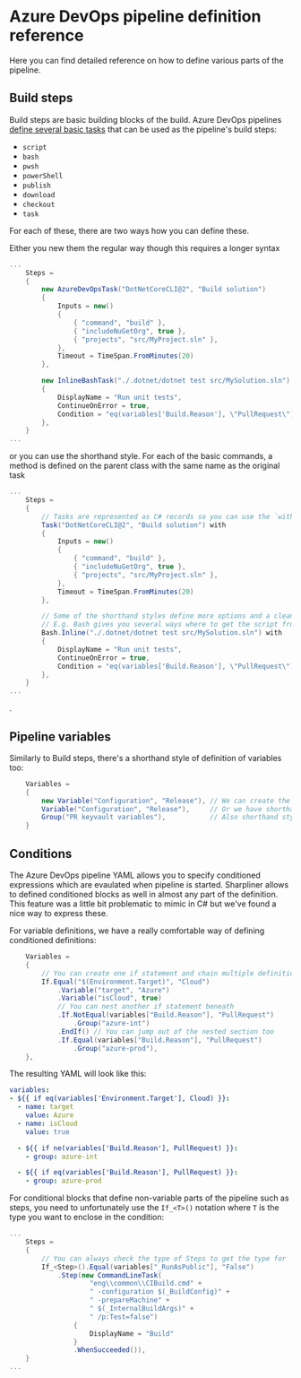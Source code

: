 # Azure DevOps pipeline definition reference

Here you can find detailed reference on how to define various parts of the pipeline.

## Build steps

Build steps are basic building blocks of the build.
Azure DevOps pipelines [define several basic tasks](https://docs.microsoft.com/en-us/azure/devops/pipelines/yaml-schema?view=azure-devops&tabs=schema%2Cparameter-schema#steps) that can be used as the pipeline's build steps:
- `script`
- `bash`
- `pwsh`
- `powerShell`
- `publish`
- `download`
- `checkout`
- `task`

For each of these, there are two ways how you can define these.

Either you new them the regular way though this requires a longer syntax
```csharp
...
    Steps =
    {
        new AzureDevOpsTask("DotNetCoreCLI@2", "Build solution")
        {
            Inputs = new()
            {
                { "command", "build" },
                { "includeNuGetOrg", true },
                { "projects", "src/MyProject.sln" },
            },
            Timeout = TimeSpan.FromMinutes(20)
        },

        new InlineBashTask("./.dotnet/dotnet test src/MySolution.sln")
        {
            DisplayName = "Run unit tests",
            ContinueOnError = true,
            Condition = "eq(variables['Build.Reason'], \"PullRequest\")",
        },
    }
...
```

or you can use the shorthand style. For each of the basic commands, a method is defined on the parent class with the same name as the original task
```csharp
...
    Steps =
    {
        // Tasks are represented as C# records so you can use the `with` keyword to override the properties
        Task("DotNetCoreCLI@2", "Build solution") with
        {
            Inputs = new()
            {
                { "command", "build" },
                { "includeNuGetOrg", true },
                { "projects", "src/MyProject.sln" },
            },
            Timeout = TimeSpan.FromMinutes(20)
        },

        // Some of the shorthand styles define more options and a cleaner way of defining them
        // E.g. Bash gives you several ways where to get the script from such as Bash.FromResourceFile or Bash.FromFile
        Bash.Inline("./.dotnet/dotnet test src/MySolution.sln") with
        {
            DisplayName = "Run unit tests",
            ContinueOnError = true,
            Condition = "eq(variables['Build.Reason'], \"PullRequest\")",
        },
    }
...
```
.


## Pipeline variables

Similarly to Build steps, there's a shorthand style of definition of variables too:
```csharp
    Variables =
    {
        new Variable("Configuration", "Release"), // We can create the objects and then resue them for definition too
        Variable("Configuration", "Release"),     // Or we have shorthand style like we do for build steps
        Group("PR keyvault variables"),           // Also shorthand style for variable groups
    }
```

## Conditions

The Azure DevOps pipeline YAML allows you to specify conditioned expressions which are evaulated when pipeline is started.
Sharpliner allows to defined conditioned blocks as well in almost any part of the definition.
This feature was a little bit problematic to mimic in C# but we've found a nice way to express these.

For variable definitions, we have a really comfortable way of defining conditioned definitions:
```csharp
    Variables =
    {
        // You can create one if statement and chain multiple definitions beneath it
        If.Equal("$(Environment.Target)", "Cloud")
            .Variable("target", "Azure")
            .Variable("isCloud", true)
            // You can nest another if statement beneath
            .If.NotEqual(variables["Build.Reason"], "PullRequest")
                .Group("azure-int")
            .EndIf() // You can jump out of the nested section too
            .If.Equal(variables["Build.Reason"], "PullRequest")
                .Group("azure-prod"),
    },
```

The resulting YAML will look like this:
```yaml
variables:
- ${{ if eq(variables['Environment.Target'], Cloud) }}:
  - name: target
    value: Azure
  - name: isCloud
    value: true

  - ${{ if ne(variables['Build.Reason'], PullRequest) }}:
    - group: azure-int

  - ${{ if eq(variables['Build.Reason'], PullRequest) }}:
    - group: azure-prod
```

For conditional blocks that define non-variable parts of the pipeline such as steps, you need to unfortunately use the `If_<T>()` notation where `T` is the type you want to enclose in the condition:
```csharp
...
    Steps =
    {
        // You can always check the type of Steps to get the type for `If_`
        If_<Step>().Equal(variables["_RunAsPublic"], "False")
            .Step(new CommandLineTask(
                    "eng\\common\\CIBuild.cmd" +
                    " -configuration $(_BuildConfig)" +
                    " -prepareMachine" +
                    " $(_InternalBuildArgs)" +
                    " /p:Test=false")
                {
                    DisplayName = "Build"
                }
                .WhenSucceeded()),
    }
...
```
